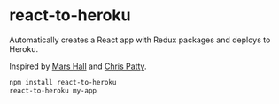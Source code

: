 # react-to-heroku

Automatically creates a React app with Redux packages and deploys to Heroku.

Inspired by [Mars Hall](https://gist.github.com/mars/5e01bb2a074594b44870cb087f54fe2f) and [Chris Patty](https://blog.cloudboost.io/extending-create-react-app-to-make-your-own-app-generator-5d7b1ddc246).

```sh
npm install react-to-heroku
react-to-heroku my-app
```